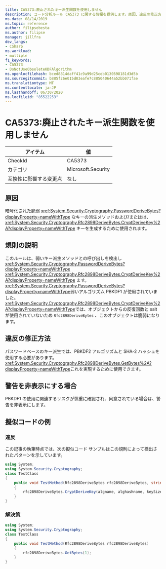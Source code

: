 ```yaml
---
title: CA5373:廃止されたキー派生関数を使用しません
description: コード分析ルール CA5373 に関する情報を提供します。原因、違反の修正方法、非表示にするタイミングなどが含まれます。
ms.date: 08/14/2019
ms.topic: reference
author: filipsebesta
ms.author: filipse
manager: jillfra
dev_langs:
- CSharp
ms.workload:
- multiple
f1_keywords:
- CA5373
- DoNotUseObsoleteKDFAlgorithm
ms.openlocfilehash: bced8814daff41c9a99d25ceb0130598181d3d5b
ms.sourcegitcommit: b885f26e015d03eafe7c885040644a52bb071fae
ms.translationtype: MT
ms.contentlocale: ja-JP
ms.lasthandoff: 06/30/2020
ms.locfileid: "85522253"
---
```

# <a name="ca5373-do-not-use-obsolete-key-derivation-function"></a>CA5373:廃止されたキー派生関数を使用しません

|アイテム|値|
|-|-|
|CheckId|CA5373|
|カテゴリ|Microsoft.Security|
|互換性に影響する変更点|なし|

## <a name="cause"></a>原因

暗号化された脆弱 <xref:System.Security.Cryptography.PasswordDeriveBytes?displayProperty=nameWithType> なキーの派生メソッドおよび/またはは、 <xref:System.Security.Cryptography.Rfc2898DeriveBytes.CryptDeriveKey%2A?displayProperty=nameWithType> キーを生成するために使用されます。

## <a name="rule-description"></a>規則の説明

このルールは、弱いキー派生メソッドとの呼び出しを検出し <xref:System.Security.Cryptography.PasswordDeriveBytes?displayProperty=nameWithType> <xref:System.Security.Cryptography.Rfc2898DeriveBytes.CryptDeriveKey%2A?displayProperty=nameWithType> ます。
<xref:System.Security.Cryptography.PasswordDeriveBytes?displayProperty=nameWithType>弱いアルゴリズム PBKDF1 が使用されていました。 <xref:System.Security.Cryptography.Rfc2898DeriveBytes.CryptDeriveKey%2A?displayProperty=nameWithType>では、オブジェクトからの反復回数と salt が使用されていないため `Rfc2898DeriveBytes` 、このオブジェクトは脆弱になります。

## <a name="how-to-fix-violations"></a>違反の修正方法

パスワードベースのキー派生では、PBKDF2 アルゴリズムと SHA-2 ハッシュを使用する必要があります。 <xref:System.Security.Cryptography.Rfc2898DeriveBytes.GetBytes%2A?displayProperty=nameWithType>これを実現するために使用できます。

## <a name="when-to-suppress-warnings"></a>警告を非表示にする場合

PBKDF1 の使用に関連するリスクが慎重に確認され、同意されている場合は、警告を非表示にします。

## <a name="pseudo-code-examples"></a>擬似コードの例

### <a name="violation"></a>違反

この記事の執筆時点では、次の擬似コード サンプルはこの規則によって検出されたパターンを示しています。

```csharp
using System;
using System.Security.Cryptography;
class TestClass
{
    public void TestMethod(Rfc2898DeriveBytes rfc2898DeriveBytes, string algname, string alghashname, int keySize, byte[] rgbIV)
    {
        rfc2898DeriveBytes.CryptDeriveKey(algname, alghashname, keySize, rgbIV);
    }
}
```

### <a name="solution"></a>解決策

```csharp
using System;
using System.Security.Cryptography;
class TestClass
{
    public void TestMethod(Rfc2898DeriveBytes rfc2898DeriveBytes)
    {
        rfc2898DeriveBytes.GetBytes(1);
    }
}
```
